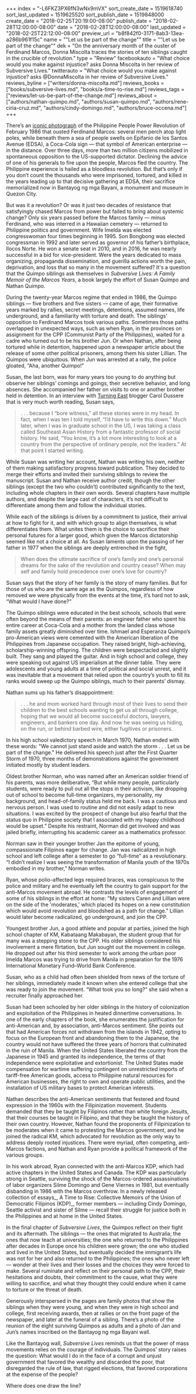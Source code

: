 +++
index = "-L6FKZ3PX6fN3wNx9mVX"
sort_create_date = 1519618740
sort_last_updated = 1519625520
sort_publish_date = 1519848000
create_date = "2018-02-25T20:19:00-08:00"
publish_date = "2018-02-28T12:00:00-08:00"
date = "2018-02-28T12:00:00-08:00"
last_updated = "2018-02-25T22:12:00-08:00"
preview_url = "b8f842f0-3171-8ab3-13ea-a286b961f15c"
name = "\"Let us be part of the change\""
title = "\"Let us be part of the change\""
dek = "On the anniversary month of the ouster of Ferdinand Marcos, Donna Miscolta traces the stories of ten siblings caught in the crucible of  revolution."
type = "Review"
facebookauto = "What choice would you make against injustice? asks Donna Miscolta in her review of Subversive Lives."
twitterauto = "What choice would you make against injustice? asks @DonnaMiscolta in her review of Subversive Lives."
reviews_byline = ["writers/donna-miscolta.md"]
reviews_books = ["books/subversive-lives.md", "books/a-time-to-rise.md"]
reviews_tags = ["reviews/let-us-be-part-of-the-change.md"]
reviews_about = ["authors/nathan-quimpo.md", "authors/susan-quimpo.md", "authors/rene-ciria-cruz.md", "authors/cindy-domingo.md", "authors/bruce-occena.md"]
+++

There’s an [iconic photograph](https://upload.wikimedia.org/wikipedia/en/thumb/3/3b/EDSA_Revolution_pic1.jpg/300px-EDSA_Revolution_pic1.jpg) of the Philippine People Power Revolution of February 1986 that ousted Ferdinand Marcos: several men perch atop light poles, while beneath them a sea of people swells on Epifanio de los Santos Avenue (EDSA), a Coca-Cola sign — that symbol of American enterprise — in the distance. Over three days, more than two million citizens mobilized in spontaneous opposition to the US-supported dictator. Declining the advice of one of his generals to fire upon the people, Marcos fled the country. The Philippine experience is hailed as a bloodless revolution. But that’s only if you don’t count the thousands who were imprisoned, tortured, and killed in the years leading up to that decisive gathering at EDSA, their sacrifice memorialized now in Bantayog ng mga Bayani, a monument and museum in Quezon City.

But was it a revolution? Or was it just two decades of resistance that satisfyingly chased Marcos from power but failed to bring about systemic change? Only six years passed before the Marcos family — minus Ferdinand, who was interred in a Hawaiian cemetery — returned to Philippine politics and government. Wife Imelda was elected congresswoman four times beginning in 1995. Son Bongbong was elected congressman in 1992 and later served as governor of his father’s birthplace, Ilocos Norte. He won a senate seat in 2010, and in 2016, he was nearly successful in a bid for vice-president. Were the years dedicated to mass organizing, propaganda dissemination, and guerilla actions worth the pain, deprivation, and loss that so many in the movement suffered? It's a question that the Quimpo siblings ask themselves in _Subversive Lives: A Family Memoir of the Marcos Years_, a book largely the effort of Susan Quimpo and Nathan Quimpo.

During the twenty-year Marcos regime that ended in 1986, the Quimpo siblings — five brothers and five sisters — came of age, their formative years marked by rallies, secret meetings, detentions, assumed names, life underground, and a familiarity with torture and death. The siblings’ opposition to Ferdinand Marcos took various paths. Sometimes those paths overlapped in unexpected ways, such as when Ryan, in the provinces on assignment for the CPP (Communist Party of the Philippines), waited for a cadre who turned out to be his brother Jun. Or when Nathan, after being tortured while in detention, happened upon a newspaper article about the release of some other political prisoners, among them his sister Lillian. The Quimpos were ubiquitous. When Jun was arrested at a rally, the police gloated, “Aha, another Quimpo!”

Susan, the last born, was for many years too young to do anything but observe her siblings’ comings and goings, their secretive behavior, and long absences. She accompanied her father on visits to one or another brother held in detention. In an interview with [Turning East](https://caroldussere.com/2016/12/a-memoirist-of-the-marcos-years-part-1) blogger Carol Dussere that is very much worth reading, Susan says,

<blockquote>. . . because I “bore witness,” all these stories were in my head. In fact, when I was ten I told myself, “I’d have to write this down.” Much later, when I was in graduate school in the US, I was taking a class called Southeast Asian History from a fantastic professor of social history. He said, “You know, it’s a lot more interesting to look at a country from the perspective of ordinary people, not the leaders.” At that point I started writing.</blockquote>

While Susan was writing her account, Nathan was writing his own, neither of them making satisfactory progress toward publication. They decided to merge their efforts and invited their surviving siblings to review the manuscript. Susan and Nathan receive author credit, though the other siblings (except the two who couldn’t) contributed significantly to the text, including whole chapters in their own words. Several chapters have multiple authors, and despite the large cast of characters, it’s not difficult to differentiate among them and follow the individual stories.

While each of the siblings is driven by a commitment to justice, their arrival at how to fight for it, and with which group to align themselves, is what differentiates them. What unites them is the choice to sacrifice their personal futures for a larger good, which given the Marcos dictatorship seemed like not a choice at all. As Susan laments upon the passing of her father in 1977 when the siblings are deeply entrenched in the fight, 

<blockquote>When does the ultimate sacrifice of one’s family and one’s personal dreams for the sake of the revolution and country cease? When may self and family hold precedence over one’s love for country?</blockquote>

Susan says that the story of her family is the story of many families. But for those of us who are the same age as the Quimpos, regardless of how removed we were physically from the events at the time, it’s hard not to ask, “What would I have done?”

<div class="break"></div>

The Quimpo siblings were educated in the best schools, schools that were often beyond the means of their parents: an engineer father who spent his entire career at Coca-Cola and a mother from the landed class whose family assets greatly diminished over time. Ishmael and Esperanza Quimpo’s pro-American views were cemented with the American liberation of the Philippines from Japanese occupation. They raised bright, high-achieving, scholarship-winning offspring. The children were bespectacled and slightly built. They sang and played the guitar. And in high school and college, they were speaking out against US imperialism at the dinner table. They were adolescents and young adults at a time of political and social unrest, and it was inevitable that a movement that relied upon the country’s youth to fill its ranks would sweep up the Quimpo siblings, much to their parents’ dismay. 

Nathan sums up his father’s disappointment:

<blockquote>. . . he and mom worked hard through most of their lives to send their children to the best schools wanting to get us all through college, hoping that we would all become successful doctors, lawyers, engineers, and bankers one day. And now he was seeing us hiding, on the run, or behind barbed wire, either fugitives or prisoners.</blockquote>

In his high school valedictory speech in March 1970, Nathan ended with these words: "We cannot just stand aside and watch the storm . . .  Let us be part of the change." He delivered his speech just after the First Quarter Storm of 1970, three months of demonstrations against the government initiated mostly by student leaders. 

Oldest brother Norman, who was named after an American soldier friend of his parents, was more deliberative, “But while many people, particularly students, were ready to pull out all the stops in their activism, like dropping out of school to become full-time organizers, my personality, my background, and head-of-family status held me back. I was a cautious and nervous person. I was used to routine and did not easily adapt to new situations. I was excited by the prospect of change but also fearful that the status quo in Philippine society that I associated with my happy childhood would be upset.” Despite his restraint, Norman did get involved and was jailed briefly, interrupting his academic career as a mathematics professor.

Norman saw in their younger brother Jan the epitome of young, compassionate Filipinos eager for change. Jan was radicalized in high school and left college after a semester to go “full-time” as a revolutionary. “I didn’t realize I was seeing the transformation of Manila youth of the 1970s embodied in my brother,” Norman writes.

Ryan, whose polio-affected legs required braces, was conspicuous to the police and military and he eventually left the country to gain support for the anti-Marcos movement abroad. He contrasts the levels of engagement of some of his siblings in the effort at home: "My sisters Caren and Lillian were on the side of the 'moderates,' which placed its hopes on a new constitution which would avoid revolution and bloodshed as a path for change." Lillian would later become radicalized, go underground, and join the CPP.

Youngest brother Jun, a good athlete and popular at parties, joined the high school chapter of KM, Kabataang Makabayan, the student group that for many was a stepping stone to the CPP. His older siblings considered his involvement a mere flirtation, but Jun sought out the movement in college. He dropped out after his third semester to work among the urban poor Imelda Marcos was trying to drive from Manila in preparation for the 1976 International Monetary Fund–World Bank Conference.

Susan, who as a child had often been shielded from news of the torture of her siblings, immediately made it known when she entered college that she was ready to join the movement. “What took you so long?” she said when a recruiter finally approached her.

<div class="break"></div>

Susan had been schooled by her older siblings in the history of colonization and exploitation of the Philippines in heated dinnertime conversations. In one of the early chapters of the book, she enumerates the justification for anti-American and, by association, anti-Marcos sentiment. She points out that had American forces not withdrawn from the islands in 1942, opting to focus on the European front and abandoning them to the Japanese, the country would not have suffered the three years of horrors that culminated in the ruin of Manila. When the United States liberated the country from the Japanese in 1945 and granted its independence, the terms of that independence were exploitative and extortionist. The United States made compensation for wartime suffering contingent on unrestricted imports of tariff-free American goods, access to Philippine natural resources for American businesses, the right to own and operate public utilities, and the installation of US military bases to protect American interests. 

Nathan describes the anti-American sentiments that festered and found expression in the 1960s with the Filipinization movement. Students demanded that they be taught by Filipinos rather than white foreign Jesuits, that their courses be taught in Filipino, and that they be taught the history of their own country. However, Nathan found the proponents of Filipinization to be moderates when it came to protesting the Marcos government, and he joined the radical KM, which advocated for revolution as the only way to address deeply rooted injustices. There were myriad, often competing, anti-Marcos factions, and Nathan and Ryan provide a political framework of the various groups. 

In his work abroad, Ryan connected with the anti-Marcos KDP, which had active chapters in the United States and Canada. The KDP was particularly strong in Seattle, surviving the shock of the Marcos-ordered assassinations of labor organizers Silme Domingo and Gene Viernes in 1981, but eventually disbanding in 1986 with the Marcos overthrow. In a newly released collection of essays_, A Time to Rise: Collective Memoirs of the Union of Democratic Filipinos (KDP)_, former members — including Cindy Domingo, Seattle activist and sister of Silme — recall their struggle for justice both in the Philippines and at home in the United States. 

<div class="break"></div>

In the final chapter of _Subversive Lives_, the Quimpos reflect on their fight and its aftermath. The siblings — the ones that migrated to Australia; the ones that now teach at universities; the one who returned to the Philippines after decades in Europe once his children were grown; the one who studied and lived in the United States, but eventually decided the immigrant’s life was not for her and also returned to the Philippines; the ones who never left — wonder at their lives and their losses and the choices they were forced to make. Several ruminate and reflect on their personal path to the CPP, their hesitations and doubts, their commitment to the cause, what they were willing to sacrifice, and what they thought they could endure when it came to torture or the threat of death.

Generously interspersed in the pages are family photos that show the siblings when they were young, and when they were in high school and college, first receiving awards, then at rallies or on the front page of the newspaper, and later at the funeral of a sibling. There’s a photo of the reunion of the eight surviving Quimpos as adults and a photo of Jan and Jun’s names inscribed on the Bantayog ng mga Bayani wall.

Like the Bantayog wall, _Subversive Lives_ reminds us that the power of mass movements relies on the courage of individuals. The Quimpos’ story raises the question: What would I do in the face of a corrupt and unjust government that favored the wealthy and discarded the poor, that disregarded the rule of law, that rigged elections, that favored corporations at the expense of the people?

Where does one draw the line?


